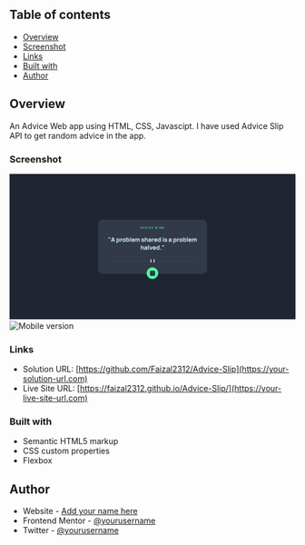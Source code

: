 ## Table of contents

- [Overview](#overview)
- [Screenshot](#screenshot)
- [Links](#links)
- [Built with](#built-with)
- [Author](#author)

## Overview

An Advice Web app using HTML, CSS, Javascipt. I have used Advice Slip API to get random advice in the app.

### Screenshot

![Desktop Version](images/desktop.png)
![Mobile version](images/mobile.png)

### Links

- Solution URL: [https://github.com/Faizal2312/Advice-Slip](https://your-solution-url.com)
- Live Site URL: [https://faizal2312.github.io/Advice-Slip/](https://your-live-site-url.com)

### Built with

- Semantic HTML5 markup
- CSS custom properties
- Flexbox

## Author

- Website - [Add your name here](https://www.your-site.com)
- Frontend Mentor - [@yourusername](https://www.frontendmentor.io/profile/yourusername)
- Twitter - [@yourusername](https://www.twitter.com/yourusername)
